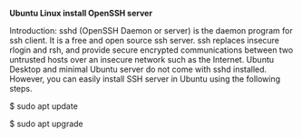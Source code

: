 <b>Ubuntu Linux install OpenSSH server</b>
<p>
  Introduction: sshd (OpenSSH Daemon or server) is the daemon program for ssh client. It is a free and open source ssh server. ssh replaces insecure rlogin and rsh, and provide secure encrypted communications between two untrusted hosts over an insecure network such as the Internet. Ubuntu Desktop and minimal Ubuntu server do not come with sshd installed. However, you can easily install SSH server in Ubuntu using the following steps.
  <p>
    <p>$ sudo apt update</p>
<p>$ sudo apt upgrade</p>
